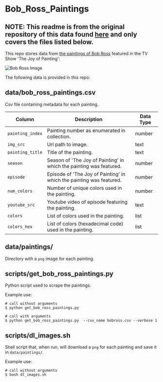 # Bob_Ross_Paintings

## **NOTE:** This readme is from the original repository of this data found [here](https://github.com/jwilber/Bob_Ross_Paintings) and only covers the files listed below.
This repo stores data from [the paintings of Bob Ross](https://www.twoinchbrush.com/all-paintings) featured in the TV Show 'The Joy of Painting':

![Bob Ross Image](https://encrypted-tbn0.gstatic.com/images?q=tbn:ANd9GcS117A8XFP17_8SGyMZ_k8ne_nS1Ls0nqXagUc_F2lgbxilRYZqQQ&s)


The following data is provided in this repo:

## data/bob_ross_paintings.csv

Csv file containing metadata for each painting.

| Column | Description | Data Type |
|---|---|---|
| `painting_index` | Painting number as enumerated in collection. | number |
| `img_src` | Url path to image. | text |
| `painting_title` |  Title of the painting. | text |
| `season` | Season of 'The Joy of Painting' in which the painting was featured. | number |
| `episode` | Episode of 'The Joy of Painting' in which the painting was featured. | number |
| `num_colors` | Number of unique colors used in the painting. | number |
| `youtube_src` | Youtube video of episode featuring the painting. | text |
| `colors` | List of colors used in the painting. | list |
| `colors_hex` | List of colors (hexadecimal code) used in the painting. | list |


## data/paintings/

Directory with a `png` image for each painting.


## scripts/get_bob_ross_paintings.py

Python script used to scrape the paintings.

Example use:

```
# call without arguments
$ python get_bob_ross_paintings.py

# call with arguments
$ python get_bob_ross_paintings.py  --csv_name bobross.csv --verbose 1
```


## scripts/dl_images.sh

Shell script that, when run, will download a `png` for each painting and save it in `data/paintings/`.

Example use:

```
# call without arguments
$ bash dl_images.sh
```
